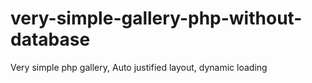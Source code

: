 # very-simple-gallery-php-without-database
Very simple php gallery, Auto justified layout, dynamic loading

